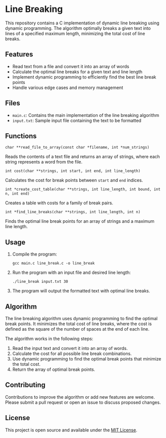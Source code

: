 # Line Breaking

This repository contains a C implementation of dynamic line breaking using dynamic programming. The algorithm optimally breaks a given text into lines of a specified maximum length, minimizing the total cost of line breaks.

## Features

- Read text from a file and convert it into an array of words
- Calculate the optimal line breaks for a given text and line length
- Implement dynamic programming to efficiently find the best line break points
- Handle various edge cases and memory management

## Files

- `main.c`: Contains the main implementation of the line breaking algorithm
- `input.txt`: Sample input file containing the text to be formatted

## Functions

`char **read_file_to_array(const char *filename, int *num_strings)`

Reads the contents of a text file and returns an array of strings, where each string represents a word from the file.

`int cost(char **strings, int start, int end, int line_length)`

Calculates the cost for break points between `start` and `end` indices.

`int *create_cost_table(char **strings, int line_length, int bound, int n, int end)`

Creates a table with costs for a family of break pairs.

`int *find_line_breaks(char **strings, int line_length, int n)`

Finds the optimal line break points for an array of strings and a maximum line length.

## Usage

1. Compile the program:
   ```
   gcc main.c line_break.c -o line_break
   ```

2. Run the program with an input file and desired line length:
   ```
   ./line_break input.txt 30
   ```

3. The program will output the formatted text with optimal line breaks.

## Algorithm

The line breaking algorithm uses dynamic programming to find the optimal break points. It minimizes the total cost of line breaks, where the cost is defined as the square of the number of spaces at the end of each line.

The algorithm works in the following steps:
1. Read the input text and convert it into an array of words.
2. Calculate the cost for all possible line break combinations.
3. Use dynamic programming to find the optimal break points that minimize the total cost.
4. Return the array of optimal break points.

## Contributing

Contributions to improve the algorithm or add new features are welcome. Please submit a pull request or open an issue to discuss proposed changes.

## License

This project is open source and available under the [MIT License](LICENSE).
